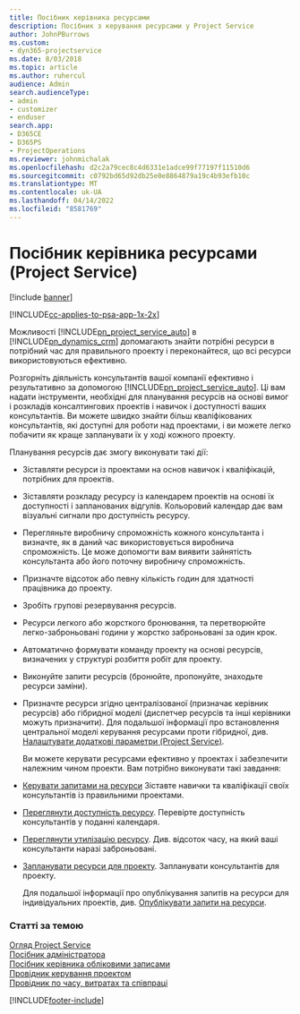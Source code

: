 ```yaml
---
title: Посібник керівника ресурсами
description: Посібник з керування ресурсами у Project Service
author: JohnPBurrows
ms.custom:
- dyn365-projectservice
ms.date: 8/03/2018
ms.topic: article
ms.author: ruhercul
audience: Admin
search.audienceType:
- admin
- customizer
- enduser
search.app:
- D365CE
- D365PS
- ProjectOperations
ms.reviewer: johnmichalak
ms.openlocfilehash: d2c2a79cec8c4d6331e1adce99f77197f11510d6
ms.sourcegitcommit: c0792bd65d92db25e0e8864879a19c4b93efb10c
ms.translationtype: MT
ms.contentlocale: uk-UA
ms.lasthandoff: 04/14/2022
ms.locfileid: "8581769"
---
```

# <a name="resource-manager-guide-project-service"></a>Посібник керівника ресурсами (Project Service)

[!include [banner](../includes/psa-now-project-operations.md)]

[!INCLUDE[cc-applies-to-psa-app-1x-2x](../includes/cc-applies-to-psa-app-1x-2x.md)]

Можливості [!INCLUDE[pn_project_service_auto](../includes/pn-project-service-auto.md)] в [!INCLUDE[pn_dynamics_crm](../includes/pn-dynamics-crm.md)] допомагають знайти потрібні ресурси в потрібний час для правильного проекту і переконайтеся, що всі ресурси використовуються ефективно.  
  
 Розгорніть діяльність консультантів вашої компанії ефективно і результативно за допомогою [!INCLUDE[pn_project_service_auto](../includes/pn-project-service-auto.md)]. Ці вам надати інструменти, необхідні для планування ресурсів на основі вимог і розкладів консалтингових проектів і навичок і доступності ваших консультантів. Ви можете швидко знайти більш кваліфікованих консультантів, які доступні для роботи над проектами, і ви можете легко побачити як краще запланувати їх у ході кожного проекту.  
  
 Планування ресурсів дає змогу виконувати такі дії:  
  
- Зіставляти ресурси із проектами на основ навичок і кваліфікацій, потрібних для проектів.  
  
- Зіставляти розкладу ресурсу із календарем проектів на основі їх доступності і запланованих відгулів. Кольоровий календар дає вам візуальні сигнали про доступність ресурсу.  
  
- Перегляньте виробничу спроможність кожного консультанта і визначте, як в даний час використовується виробнича спроможність. Це може допомогти вам виявити зайнятість консультанта або його поточну виробничу спроможність.  
  
- Призначте відсоток або певну кількість годин для здатності працівника до проекту.  
  
- Зробіть групові резервування ресурсів.  
  
- Ресурси легкого або жорсткого бронювання, та перетворюйте легко-заброньовані години у жорстко заброньовані за один крок.  
  
- Автоматично формувати команду проекту на основі ресурсів, визначених у структурі розбиття робіт для проекту.  
  
- Виконуйте запити ресурсів (бронюйте, пропонуйте, знаходьте ресурси заміни).  
  
- Призначте ресурси згідно централізованої (призначає керівник ресурсів) або гібридної моделі (диспетчер ресурсів та інші керівники можуть призначити). Для подальшої інформації про встановлення центральної моделі керування ресурсами проти гібридної, див. [Налаштувати додаткові параметри (Project Service)](../psa/configure-additional-parameters-settings.md).  
  
  Ви можете керувати ресурсами ефективно у проектах і забезпечити належним чином проекти. Вам потрібно виконувати такі завдання:  
  
- [Керувати запитами на ресурси](../psa/manage-resource-requests.md) Зіставте навички та кваліфікації своїх консультантів із правильними проектами.  
  
- [Переглянути доступність ресурсу](../psa/view-resource-availability.md). Перевірте доступність консультантів у поданні календаря.  
  
- [Переглянути утилізацію ресурсу](../psa/view-resource-utilization.md). Див. відсоток часу, на який ваші консультанти наразі заброньовані.  
  
- [Запланувати ресурси для проекту](../psa/schedule-resources-project.md). Запланувати консультантів для проекту.  
  
  Для подальшої інформації про опублікування запитів на ресурси для індивідуальних проектів, див. [Опублікувати запити на ресурси](../psa/submit-resource-requests.md).  
  
### <a name="see-also"></a>Статті за темою  
 [Огляд Project Service](../psa/overview.md)   
 [Посібник адміністратора](../psa/admin-guide.md)   
 [Посібник керівника обліковими записами](../psa/account-manager-guide.md)   
 [Провідник керування проектом](../psa/project-manager-guide.md)   
 [Провідник по часу, витратах та співпраці](../psa/time-expense-collaboration-guide.md)


[!INCLUDE[footer-include](../includes/footer-banner.md)]
